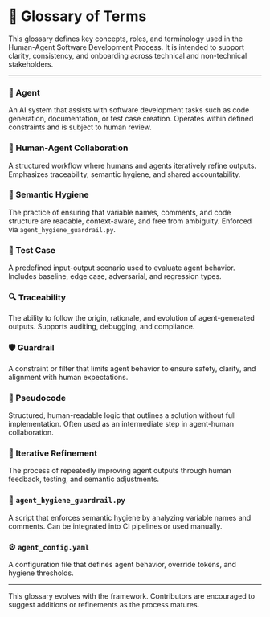 # 📘 Glossary of Terms

This glossary defines key concepts, roles, and terminology used in the Human-Agent Software Development Process. It is intended to support clarity, consistency, and onboarding across technical and non-technical stakeholders.

---

### 🤖 Agent
An AI system that assists with software development tasks such as code generation, documentation, or test case creation. Operates within defined constraints and is subject to human review.

### 🧠 Human-Agent Collaboration
A structured workflow where humans and agents iteratively refine outputs. Emphasizes traceability, semantic hygiene, and shared accountability.

### 🧼 Semantic Hygiene
The practice of ensuring that variable names, comments, and code structure are readable, context-aware, and free from ambiguity. Enforced via `agent_hygiene_guardrail.py`.

### 🧪 Test Case
A predefined input-output scenario used to evaluate agent behavior. Includes baseline, edge case, adversarial, and regression types.

### 🔍 Traceability
The ability to follow the origin, rationale, and evolution of agent-generated outputs. Supports auditing, debugging, and compliance.

### 🛡️ Guardrail
A constraint or filter that limits agent behavior to ensure safety, clarity, and alignment with human expectations.

### 📄 Pseudocode
Structured, human-readable logic that outlines a solution without full implementation. Often used as an intermediate step in agent-human collaboration.

### 🧩 Iterative Refinement
The process of repeatedly improving agent outputs through human feedback, testing, and semantic adjustments.

### 🧰 `agent_hygiene_guardrail.py`
A script that enforces semantic hygiene by analyzing variable names and comments. Can be integrated into CI pipelines or used manually.

### ⚙️ `agent_config.yaml`
A configuration file that defines agent behavior, override tokens, and hygiene thresholds.

---

This glossary evolves with the framework. Contributors are encouraged to suggest additions or refinements as the process matures.

